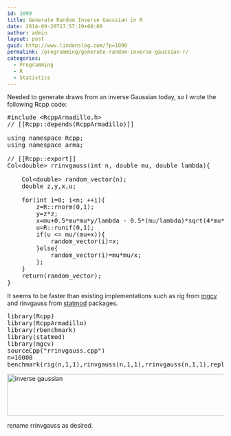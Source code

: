 ```yaml
---
id: 1090
title: Generate Random Inverse Gaussian in R
date: 2014-09-20T17:57:19+00:00
author: admin
layout: post
guid: http://www.lindonslog.com/?p=1090
permalink: /programming/generate-random-inverse-gaussian-r/
categories:
  - Programming
  - R
  - Statistics
---
```

Needed to generate draws from an inverse Gaussian today, so I wrote the following Rcpp code:

<pre class="brush: cpp; title: ; notranslate" title="">#include &lt;RcppArmadillo.h&gt;
// [[Rcpp::depends(RcppArmadillo)]]

using namespace Rcpp;
using namespace arma;

// [[Rcpp::export]]
Col&lt;double&gt; rrinvgauss(int n, double mu, double lambda){

	Col&lt;double&gt; random_vector(n);
	double z,y,x,u;

	for(int i=0; i&lt;n; ++i){
		z=R::rnorm(0,1);
		y=z*z;
		x=mu+0.5*mu*mu*y/lambda - 0.5*(mu/lambda)*sqrt(4*mu*lambda*y+mu*mu*y*y);
		u=R::runif(0,1);
		if(u &lt;= mu/(mu+x)){
			random_vector(i)=x;
		}else{
			random_vector(i)=mu*mu/x;
		};
	}
	return(random_vector);
}
</pre>

It seems to be faster than existing implementations such as rig from [mgcv](http://stat.ethz.ch/R-manual/R-devel/library/mgcv/html/rig.html) and rinvgauss from [statmod](http://ugrad.stat.ubc.ca/R/library/statmod/html/invgauss.html) packages.

<pre class="brush: r; title: ; notranslate" title="">library(Rcpp) 
library(RcppArmadillo)
library(rbenchmark)
library(statmod)
library(mgcv)
sourceCpp("rrinvgauss.cpp")
n=10000 
benchmark(rig(n,1,1),rinvgauss(n,1,1),rrinvgauss(n,1,1),replications=100)
</pre>

[<img src="http://www.lindonslog.com/wp-content/uploads/2014/09/inversegaussian.png" alt="inverse gaussian" width="923" height="97" class="aligncenter size-full wp-image-1092" srcset="http://www.lindonslog.com/wp-content/uploads/2014/09/inversegaussian.png 923w, http://www.lindonslog.com/wp-content/uploads/2014/09/inversegaussian-300x31.png 300w" sizes="(max-width: 923px) 100vw, 923px" />](http://www.lindonslog.com/wp-content/uploads/2014/09/inversegaussian.png)

rename rrinvgauss as desired.